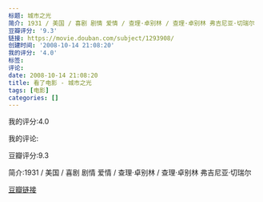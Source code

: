 ```yaml
---
标题: 城市之光
简介: 1931 / 美国 / 喜剧 剧情 爱情 / 查理·卓别林 / 查理·卓别林 弗吉尼亚·切瑞尔
豆瓣评分: '9.3'
链接: https://movie.douban.com/subject/1293908/
创建时间: '2008-10-14 21:08:20'
我的评分: '4.0'
标签:
评论:
date: 2008-10-14 21:08:20
title: 看了电影 - 城市之光
tags: [电影]
categories: []
---
```


我的评分:4.0

我的评论:

豆瓣评分:9.3

简介:1931 / 美国 / 喜剧 剧情 爱情 / 查理·卓别林 / 查理·卓别林 弗吉尼亚·切瑞尔

[豆瓣链接](https://movie.douban.com/subject/1293908/)

